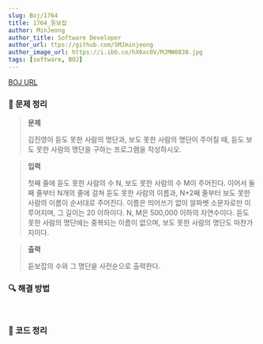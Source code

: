 ```yaml
---
slug: Boj/1764
title: 1764_듣보잡
author: MinJeong
author_title: Software Developer
author_url: ttps://github.com/SMJminjeong
author_image_url: https://i.ibb.co/hX6xc0V/MJMW0830.jpg
tags: [software, BOJ]
---
```


[BOJ URL](https://www.acmicpc.net/problem/1764)

### 📢 문제 정리
> **문제**
>
> 김진영이 듣도 못한 사람의 명단과, 보도 못한 사람의 명단이 주어질 때, 듣도 보도 못한 사람의 명단을 구하는 프로그램을 작성하시오.


> **입력**
>
> 첫째 줄에 듣도 못한 사람의 수 N, 보도 못한 사람의 수 M이 주어진다. 
> 이어서 둘째 줄부터 N개의 줄에 걸쳐 듣도 못한 사람의 이름과, N+2째 줄부터 보도 못한 사람의 이름이 순서대로 주어진다. 
> 이름은 띄어쓰기 없이 알파벳 소문자로만 이루어지며, 그 길이는 20 이하이다. N, M은 500,000 이하의 자연수이다.
듣도 못한 사람의 명단에는 중복되는 이름이 없으며, 보도 못한 사람의 명단도 마찬가지이다.


> **출력**
>
> 듣보잡의 수와 그 명단을 사전순으로 출력한다.

[//]: # (![1764.png]&#40;../BojImgs/1764/1764.png&#41;)

### 🔍 해결 방법


<br/>

### 📌 코드 정리

```java

```